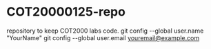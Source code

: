 # COT20000125-repo
 repository to keep COT2000 labs code.
git config --global user.name "YourName"
git config --global user.email youremail@example.com
